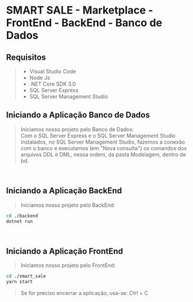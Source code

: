 # SMART SALE - Marketplace - FrontEnd - BackEnd - Banco de Dados

## Requisitos
> - Visual Studio Code <br>
> - Node Js <br>
> - .NET Core SDK 3.0 <br>
> - SQL Server Express <br>
> - SQL Server Management Studio <br>

## Iniciando a Aplicação Banco de Dados
> Iniciamos nosso projeto pelo Banco de Dados: <br>
> Com o SQL Server Express e o SQL Server Management Studio instalados, no SQL Server Management Studio, fazemos a conexão com o banco e executamos (em "Nova consulta") os comandos dos arquivos DDL e DML, nessa ordem, da pasta Modelagem, dentro de bd.
<br>

## Iniciando a Aplicação BackEnd

> Iniciamos nosso projeto pelo BackEnd: 
```bash
cd ./backend
dotnet run
```
<br>

## Iniciando a Aplicação FrontEnd

> Iniciamos nosso projeto pelo FrontEnd: 
```bash
cd ./smart_sale
yarn start
```
> Se for preciso encerrar a aplicação, usa-se: Ctrl + C
<br>
